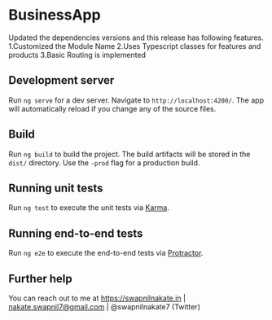 # BusinessApp

Updated the dependencies versions and this release has following features.
1.Customized the Module Name
2.Uses Typescript classes for features and products 
3.Basic Routing is implemented

## Development server

Run `ng serve` for a dev server. Navigate to `http://localhost:4200/`. The app will automatically reload if you change any of the source files.

## Build

Run `ng build` to build the project. The build artifacts will be stored in the `dist/` directory. Use the `-prod` flag for a production build.

## Running unit tests

Run `ng test` to execute the unit tests via [Karma](https://karma-runner.github.io).

## Running end-to-end tests

Run `ng e2e` to execute the end-to-end tests via [Protractor](http://www.protractortest.org/).

## Further help

You can reach out to me at https://swapnilnakate.in | nakate.swapnil7@gmail.com | @swapnilnakate7 (Twitter)